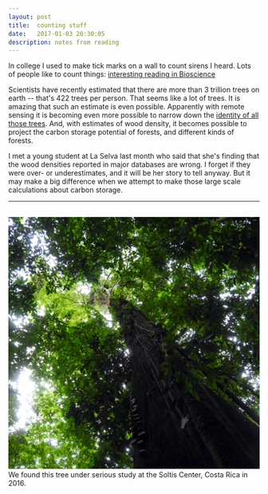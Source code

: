 ```yaml
---
layout: post
title:  counting stuff
date:   2017-01-03 20:30:05
description: notes from reading
---
```

In college I used to make tick marks on a wall to count sirens I heard. Lots of people like to count things: [interesting reading in Bioscience](http://bioscience.oxfordjournals.org/content/66/12/1013.full)

Scientists have recently estimated that there are more than 3 trillion trees on earth -- that's 422 trees per person. That seems like a lot of trees. It is amazing that such an estimate is even possible. Apparently with remote sensing it is becoming even more possible to narrow down the [identity of all those trees](http://www.tandfonline.com/doi/abs/10.1080/07038992.2016.1207484).  And, with estimates of wood density, it becomes possible to project the carbon storage potential of forests, and different kinds of forests.

I met a young student at La Selva last month who said that she's finding that the wood densities reported in major databases are wrong. I forget if they were over- or underestimates, and it will be her story to tell anyway. But it may make a big difference when we attempt to make those large scale calculations about carbon storage.
<hr>
<br/>

<div class="img_row">
	<img class="col three" src="/img/soltis_tree.JPG" />
</div>

<div class="col three caption" >
	We found this tree under serious study at the Soltis Center, Costa Rica in 2016. 
</div>
